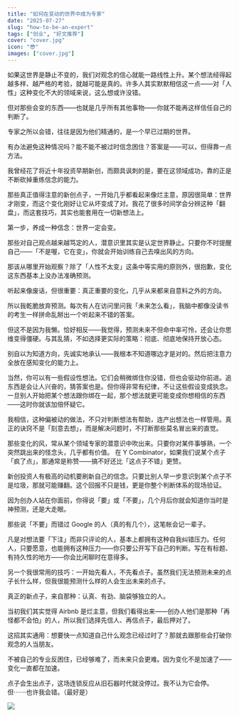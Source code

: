 ```yaml
---
title: "如何在变动的世界中成为专家"
date: "2025-07-27"
slug: "how-to-be-an-expert"
tags: ["创业", "好文推荐"]
cover: "cover.jpg"
icon: "😎"
images: ["cover.jpg"]
---
```

如果这世界是静止不变的，我们对观念的信心就能一路线性上升。某个想法经得起越多样、越严格的考验，就越可能是真的。许多人其实默默相信这一点——对「人性」这种变化不大的领域来说，这么想或许没错。



但对那些会变的东西——也就是几乎所有其他事物——你就不能再这样信任自己的判断了。



专家之所以会错，往往是因为他们精通的，是一个早已过期的世界。



有办法避免这种情况吗？能不能不被过时信念困住？答案是——可以，但得靠一点方法。



我曾经花了将近十年投资早期新创，而颇具讽刺的是，要在这领域成功，靠的正是不断砍掉重练信念的能力。



那些真正值得注意的新创点子，一开始几乎都看起来像烂主意，原因很简单：世界才刚变，而这个变化刚好让它从坏变成了对。我花了很多时间学会分辨这种「翻盘」，而这套技巧，其实也能套用在一切新想法上。



第一步，养成一种信念：世界一定会变。



那些对自己观点越来越笃定的人，潜意识里其实是认定世界静止。只要你不时提醒自己——「不是喔，它在变」，你就会开始训练自己去嗅出风的方向。



那该从哪里开始观察？除了「人性不太变」这条中等实用的原则外，很抱歉，变化这东西基本上没办法准确预测。



听起来像废话，但很重要：真正重要的变化，几乎从来都来自意料之外的方向。



所以我乾脆放弃预测。每次有人在访问里问我「未来怎么看」，我脑中都像没读书的考生一样拼命乱掰出一个听起来不错的答案。



但这不是因为我懒。恰好相反——我觉得，预测未来不但命中率可怜，还会让你思维变得僵硬。与其乱猜，不如选择更实际的策略：彻底、彻底地保持开放心态。



别自以为知道方向，先诚实地承认——我根本不知道哪边才是对的。然后把注意力全放在感知变化的能力上。



当然，你可以有一些假设性想法。它们会稍微绑住你没错，但也会驱动你前进。追东西是会让人兴奋的，猜答案也是。但你得非常有纪律，不让这些假设变成执念。
一旦别人开始把某个想法跟你绑在一起，那个想法就更可能变成你想相信的东西——这时你就该加倍怀疑它。



我相信，这种偏被动的做法，不只对判断想法有帮助，连产出想法也一样管用。真正的诀窍不是「刻意去想」，而是解决问题时，不打断那些莫名冒出来的直觉。



那些变化的风，常从某个领域专家的潜意识中吹出来。只要你对某件事够熟，一个突然跳出来的怪念头，几乎都有价值。
在 Y Combinator，如果我们说某个点子「疯了点」，那通常是称赞——搞不好还比「这点子不错」更赞。



新创投资人有极高的动机要刷新自己的信念。只要比别人早一步意识到某个点子不是垃圾，那就可能赚翻。这个回报不只是钱，更是你整个判断体系的现场验证。



因为创办人站在你面前，你得说「要」或「不要」，几个月后你就会知道你当时是神预测，还是大走眼。



那些说「不要」而错过 Google 的人（真的有几个），这笔帐会记一辈子。



凡是对想法要「下注」而非只评论的人，基本上都拥有这种自我纠错压力。任何人，只要愿意，也能拥有这种压力——你只要公开写下自己的判断。写在有标题、有持久性的地方——你会比闲聊时在意得多。



另一个我很常用的技巧：一开始先看人，不先看点子。虽然我们无法预测未来的点子长什么样，但我很能预测什么样的人会生出未来的点子。



真正的新点子，来自那种：认真、有劲、脑袋够独立的人。



当初我们其实觉得 Airbnb 是烂主意，但我们看得出来——创办人他们是那种「再怪都不会怕」的人，所以我们选择先信人、再信点子，最后押对了。



这招其实通用：想要快一点知道自己什么观念已经过时了？那就去跟那些会打破你观念的人当朋友。



不被自己的专业反困住，已经够难了，而未来只会更难。因为变化不是加速了——变化一直都在加速。



点子会生出点子，这场连锁反应从旧石器时代就没停过。我不认为它会停。
但⋯⋯也许我会错。（最好是）




![](https://prod-files-secure.s3.us-west-2.amazonaws.com/112d0858-5090-4d34-a606-b75eb8d65fd2/46476355-9cf3-4e99-9b7a-3531bc426380/1000202064.png?X-Amz-Algorithm=AWS4-HMAC-SHA256&X-Amz-Content-Sha256=UNSIGNED-PAYLOAD&X-Amz-Credential=ASIAZI2LB4662YRJEW6Y%2F20250807%2Fus-west-2%2Fs3%2Faws4_request&X-Amz-Date=20250807T194522Z&X-Amz-Expires=3600&X-Amz-Security-Token=IQoJb3JpZ2luX2VjEFwaCXVzLXdlc3QtMiJGMEQCIENI8Lw4QpZ3tRMfXQ0aiahceZZ6oC%2B%2FDcazsOSFc8srAiBLd4vq3LeVOEKqKHsSDVnhsOZTGgWNF5Of%2Ba%2BTFGAXgiqIBAiU%2F%2F%2F%2F%2F%2F%2F%2F%2F%2F8BEAAaDDYzNzQyMzE4MzgwNSIMguV2aqtQfCuEDVflKtwDe6QNmcweBKC%2BsBsrM903aKFIgj4nTUJymNdFwOvpkr3d8k90cauYGqg1LBi7PAyh5tWgTJfQyIaDm0%2FEb8gA7aXO31mqGrQ0joJ4rh8%2BHMehCpQqHn%2FKtgH1vs6SgOskFKS18Luue2RDYKK66V7LvjEkGo%2Bvfx0LNA5RmbfBo5QFf7E0%2Bg4WAcM1cWog2pEVFfN5m70qVC4ZKNRoH6S9Viat%2BT0isfgLiwWUCRviV3%2BEFzmE2KoqBVggk1%2Bf3RFklLFGKTxYa4gYa1aEC2m%2Bs15Z1Unt4%2BZbVEOfs9YQawkBS6OLUQhmZH5tMRIL0pKIbH1jX17RCaGgse5zsNr479Ntbi%2FuNZUTKFbaosoIfKnelRMC6AQpKke5pyRnckFxLp4DHvLaoZnlW9GTGzC%2Bs83Y7%2FQTEw%2FnPkX4eNhKFteF%2BMvSt8MMPFwnMbrG%2Ba9yxZ60onla6ZQ9wq%2FgA1oCCa0K8f0utDKsn0Z2hzIgD7R98jwawUUfAkIRI7tCaE5lX7uqzIX6kIaSrxOW4Cakg2727DqOejTORKmdPJ9Mc9WeGm%2BVt1uh0v4dghxFd%2FmPWe32gx4iGf3Y%2FWyql4gK5yZJAw21XtvLHOdopaTc8He5O2cPgRIbADS7NaUw6PnTxAY6pgGL%2FJ6P0KXHW1buD%2B0TcY9Gm8gouumIj29dMW2nh%2BcGYwIS0Ystz0ZakQojItsvg5r9Y%2F6Q4YyreNsN1WuXgz%2BcSwJE1NbhC5i%2BPN8c2rtds6aWvsXtIYbRYOKxhEjvyEXnjP%2FK1wvVt%2FB%2Bf%2FDirHX83xqYc%2FDkA%2FSa7XksYVoHiut53yOs6vAtS677GRd8f328ulfeptnvq5jrN2K%2B3slb3yUrG%2BQX&X-Amz-Signature=95b866f5719788c3876ab4f2f80ad8e013e3edf43bd94dbffb55f7b9282399d6&X-Amz-SignedHeaders=host&x-amz-checksum-mode=ENABLED&x-id=GetObject)

